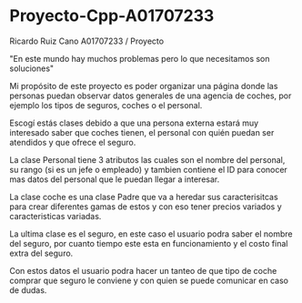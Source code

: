 # Proyecto-Cpp-A01707233
Ricardo Ruiz Cano A01707233 / Proyecto

"En este mundo hay muchos problemas pero lo que necesitamos son soluciones"

Mi propósito de este proyecto es poder organizar una página donde las personas puedan observar datos generales de una agencia de coches, por ejemplo los tipos de seguros, coches o el personal.

Escogí estás clases debido a que una persona externa estará muy interesado saber que coches tienen, el personal con quién puedan ser atendidos y que ofrece el seguro.

La clase Personal tiene 3 atributos las cuales son el nombre del personal, su rango (si es un jefe o empleado) y tambien contiene el ID para conocer mas datos del personal que le puedan llegar a interesar.

La clase coche es una clase Padre que va a heredar sus caracterisitcas para crear diferentes gamas de estos y con eso tener precios variados y caracteristicas variadas.

La ultima clase es el seguro, en este caso el usuario podra saber el nombre del seguro, por cuanto tiempo este esta en funcionamiento y el costo final extra del seguro.

Con estos datos el usuario podra hacer un tanteo de que tipo de coche comprar que seguro le conviene y con quien se puede comunicar en caso de dudas.
